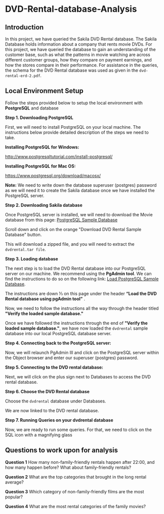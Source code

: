 # DVD-Rental-database-Analysis


## Introduction

In this project, we have queried the Sakila DVD Rental database. The Sakila Database holds information about a company that rents movie DVDs. For this project, we have queried the database to gain an understanding of the customer base, such as what the patterns in movie watching are across different customer groups, how they compare on payment earnings, and how the stores compare in their performance. For assistance in the queries, the schema for the DVD Rental database was used as given in the `dvd-rental-erd-2.pdf`.


## Local Environment Setup

Follow the steps provided below to setup the local environment with **PostgreSQL** and database

**Step 1. Downloading PostgreSQL**

First, we will need to install PostgreSQL on your local machine. The instructions below provide detailed description of the steps we need to take.

**Installing PostgreSQL for Windows:**

http://www.postgresqltutorial.com/install-postgresql/

**Installing PostgreSQL for Mac OS:**

https://www.postgresql.org/download/macosx/

**Note:** We need to write down the database superuser (postgres) password as we will need it to create the Sakila database once we have installed the PostgreSQL server.

**Step 2. Downloading Sakila database**

Once PostgreSQL server is installed, we will need to download the Movie database from this page: [PostgreSQL Sample Database](http://www.postgresqltutorial.com/postgresql-sample-database/)

Scroll down and click on the orange "Download DVD Rental Sample Database" button.

This will download a zipped file, and you will need to extract the `dvdrental.tar file`.

**Step 3. Loading database**

The next step is to load the DVD Rental database into our PostgreSQL server on our machine. We recommend using the **PgAdmin tool**. We can find the instructions to do so on the following link: [Load PostgreSQL Sample Database](http://www.postgresqltutorial.com/load-postgresql-sample-database/).

The instructions are down ⅓ on this page under the header **“Load the DVD Rental database using pgAdmin tool”** .

Now, we need to follow the instructions all the way through the header titled **"Verify the loaded sample database."**

Once we have followed the instructions through the end of **"Verify the loaded sample database."**, we have now loaded the `dvdrental` sample database into our local PostgreSQL database server.

**Step 4. Connecting back to the PostgreSQL server:**

Now, we will relaunch PgAdmin III and click on the PostgreSQL server within the Object browser and enter our superuser (postgres) password.

**Step 5. Connecting to the DVD rental database:**

Next, we will click on the plus sign next to Databases to access the DVD rental database.

**Step 6. Choose the DVD Rental database**

Choose the `dvdrental` database under Databases.

We are now linked to the DVD rental database.

**Step 7. Running Queries on your dvdrental database**

Now, we are ready to run some queries. For that, we need to click on the SQL icon with a magnifying glass

## Questions to work upon for analysis

**Question 1**
How many non-family-friendly rentals happen after 22:00, and how many happen before? What about family-friendly rentals?

**Question 2**
What are the top categories that brought in the long rental average?

**Question 3**
Which category of non-family-friendly films are the most popular?

**Question 4**
What are the most rental categories of the family movies?
